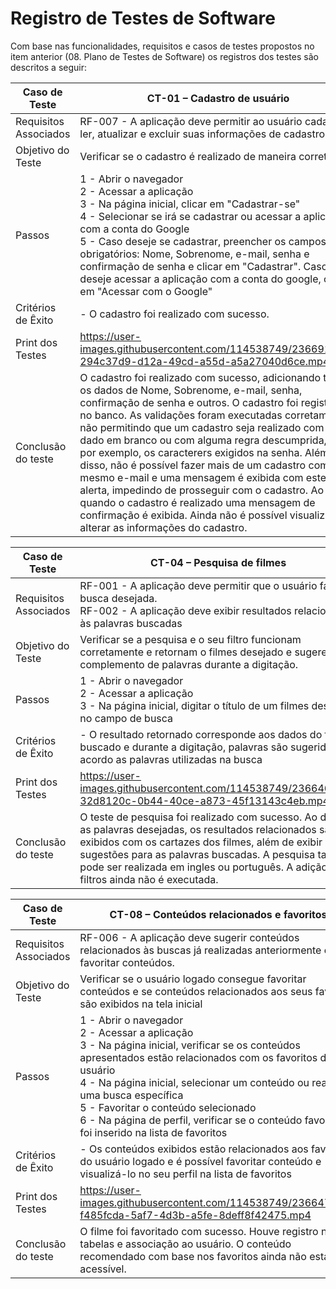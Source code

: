 # Registro de Testes de Software

Com base nas funcionalidades, requisitos e casos de testes propostos no item anterior (08. Plano de Testes de Software) os registros dos testes são descritos a seguir:

| Caso de Teste | CT-01 – Cadastro de usuário |
|---------------|--------------------------|
| Requisitos Associados | RF-007 - A aplicação deve permitir ao usuário cadastrar, ler, atualizar e excluir suas informações de cadastro. |
| Objetivo do Teste | Verificar se o cadastro é realizado de maneira correta |
| Passos | 1 - Abrir o navegador <br> 2 - Acessar a aplicação <br> 3 - Na página inicial, clicar em "Cadastrar-se" <br> 4 - Selecionar se irá se cadastrar ou acessar a aplicação com a conta do Google <br> 5 - Caso deseje se cadastrar, preencher os campos obrigatórios: Nome, Sobrenome, e-mail, senha e confirmação de senha e clicar em "Cadastrar". Caso deseje acessar a aplicação com a conta do google, clicar em "Acessar com o Google"|
| Critérios de Êxito | - O cadastro foi realizado com sucesso. |
| Print dos Testes | https://user-images.githubusercontent.com/114538749/236691685-294c37d9-d12a-49cd-a55d-a5a27040d6ce.mp4 |
| Conclusão do teste | O cadastro foi realizado com sucesso, adicionando todos os dados de Nome, Sobrenome, e-mail, senha, confirmação de senha e outros. O cadastro foi registrado no banco. As validações foram executadas corretamente, não permitindo que um cadastro seja realizado com algum dado em branco ou com alguma regra descumprida, como por exemplo, os caracterers exigidos na senha. Além disso, não é possível fazer mais de um cadastro com o mesmo e-mail e uma mensagem é exibida com este alerta, impedindo de prosseguir com o cadastro. Ao final, quando o cadastro é realizado uma mensagem de confirmação é exibida. Ainda não é possível visualizar e alterar as informações do cadastro. |

| Caso de Teste | CT-04 – Pesquisa de filmes |
|---------------|--------------------------|
| Requisitos Associados | RF-001 - A aplicação deve permitir que o usuário faça a busca desejada. <br> RF-002 - A aplicação deve exibir resultados relacionados às palavras buscadas |
| Objetivo do Teste | Verificar se a pesquisa e o seu filtro funcionam corretamente e retornam o filmes desejado e sugerem complemento de palavras durante a digitação. |
| Passos | 1 - Abrir o navegador <br> 2 - Acessar a aplicação <br> 3 - Na página inicial, digitar o título de um filmes desejado no campo de busca|
| Critérios de Êxito | - O resultado retornado corresponde aos dados do filmes buscado e durante a digitação, palavras são sugeridas de acordo as palavras utilizadas na busca |
| Print dos Testes | https://user-images.githubusercontent.com/114538749/236646233-32d8120c-0b44-40ce-a873-45f13143c4eb.mp4 |
| Conclusão do teste | O teste de pesquisa foi realizado com sucesso. Ao digitar as palavras desejadas, os resultados relacionados são exibidos com os cartazes dos filmes, além de exibir sugestões para as palavras buscadas. A pesquisa também pode ser realizada em ingles ou português. A adição de filtros ainda não é executada. |

| Caso de Teste | CT-08 – Conteúdos relacionados e favoritos |
|---------------|--------------------------|
| Requisitos Associados | RF-006	- A aplicação deve sugerir conteúdos relacionados às buscas já realizadas anteriormente e favoritar conteúdos. |
| Objetivo do Teste | Verificar se o usuário logado consegue favoritar conteúdos e se conteúdos relacionados aos seus favoritos são exibidos na tela inicial |
| Passos |1 - Abrir o navegador <br> 2 - Acessar a aplicação <br> 3 - Na página inicial, verificar se os conteúdos apresentados estão relacionados com os favoritos do usuário <br> 4 - Na página inicial, selecionar um conteúdo ou realizar uma busca específica <br> 5 - Favoritar o conteúdo selecionado <br> 6 - Na página de perfil, verificar se o conteúdo favoritado foi inserido na lista de favoritos |
| Critérios de Êxito | - Os conteúdos exibidos estão relacionados aos favoritos do usuário logado e é possível favoritar conteúdo e visualizá-lo no seu perfil na lista de favoritos  |
| Print dos Testes |  https://user-images.githubusercontent.com/114538749/236647216-f485fcda-5af7-4d3b-a5fe-8deff8f42475.mp4 |
| Conclusão do teste | O filme foi favoritado com sucesso. Houve registro nas tabelas e associação ao usuário. O conteúdo recomendado com base nos favoritos ainda não esta acessível. |
